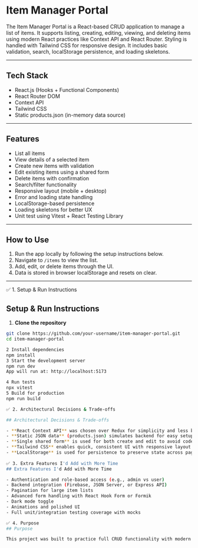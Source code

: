 # Item Manager Portal

The Item Manager Portal is a React-based CRUD application to manage a list of items. It supports listing, creating, editing, viewing, and deleting items using modern React practices like Context API and React Router. Styling is handled with Tailwind CSS for responsive design. It includes basic validation, search, localStorage persistence, and loading skeletons.

---

## Tech Stack

- React.js (Hooks + Functional Components)
- React Router DOM
- Context API
- Tailwind CSS
- Static products.json (in-memory data source)

---

## Features

- List all items
- View details of a selected item
- Create new items with validation
- Edit existing items using a shared form
- Delete items with confirmation
- Search/filter functionality
- Responsive layout (mobile + desktop)
- Error and loading state handling
- LocalStorage-based persistence
- Loading skeletons for better UX
- Unit test using Vitest + React Testing Library

---

## How to Use

1. Run the app locally by following the setup instructions below.
2. Navigate to `/items` to view the list.
3. Add, edit, or delete items through the UI.
4. Data is stored in browser localStorage and resets on clear.

---

✅ 1. Setup & Run Instructions
## Setup & Run Instructions

1. **Clone the repository**
```bash
git clone https://github.com/your-username/item-manager-portal.git
cd item-manager-portal

2 Install dependencies
npm install
3 Start the development server
npm run dev
App will run at: http://localhost:5173

4 Run tests
npx vitest
5 Build for production
npm run build

✅ 2. Architectural Decisions & Trade-offs

## Architectural Decisions & Trade-offs

- **React Context API** was chosen over Redux for simplicity and less boilerplate in global state management.
- **Static JSON data** (products.json) simulates backend for easy setup and demo.
- **Single shared form** is used for both create and edit to avoid code duplication.
- **Tailwind CSS** enables quick, consistent UI with responsive layout.
- **LocalStorage** is used for persistence to preserve state across page reloads.
 
✅ 3. Extra Features I'd Add with More Time
## Extra Features I'd Add with More Time

- Authentication and role-based access (e.g., admin vs user)
- Backend integration (Firebase, JSON Server, or Express API)
- Pagination for large item lists
- Advanced form handling with React Hook Form or Formik
- Dark mode toggle
- Animations and polished UI
- Full unit/integration testing coverage with mocks

✅ 4. Purpose
## Purpose

This project was built to practice full CRUD functionality with modern React tools and demonstrate practical frontend development skills. It serves as a base template for small-to-medium scale data-driven React apps.



